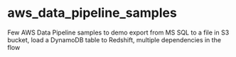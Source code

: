 # aws_data_pipeline_samples
Few AWS Data Pipeline samples to demo export from MS SQL to a file in S3 bucket, load a DynamoDB table to Redshift, multiple dependencies in the flow

